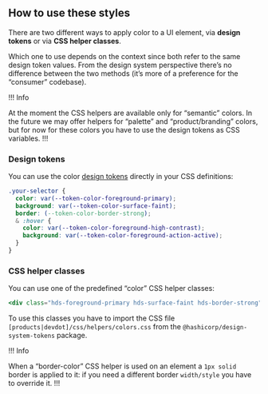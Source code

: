 ## How to use these styles

There are two different ways to apply color to a UI element, via **design tokens** or via **CSS helper classes**.

Which one to use depends on the context since both refer to the same design token values. From the design system perspective there’s no difference between the two methods (it’s more of a preference for the “consumer” codebase).


!!! Info

At the moment the CSS helpers are available only for “semantic” colors. In the future we may offer helpers for “palette” and “product/branding” colors, but for now for these colors you have to use the design tokens as CSS variables.
!!!

### Design tokens

You can use the color [design tokens](../foundations/tokens) directly in your CSS definitions:

```css
.your-selector {
  color: var(--token-color-foreground-primary);
  background: var(--token-color-surface-faint);
  border: (--token-color-border-strong);
  & :hover {
    color: var(--token-color-foreground-high-contrast);
    background: var(--token-color-foreground-action-active);
  }
}
```

### CSS helper classes

You can use one of the predefined “color” CSS helper classes:

```handlebars
<div class="hds-foreground-primary hds-surface-faint hds-border-strong">...</div>
```

To use this classes you have to import the CSS file `[products|devdot]/css/helpers/colors.css` from the `@hashicorp/design-system-tokens` package.

!!! Info

When a “border-color” CSS helper is used on an element a `1px solid` border is applied to it: if you need a different border `width/style` you have to override it.
!!!
